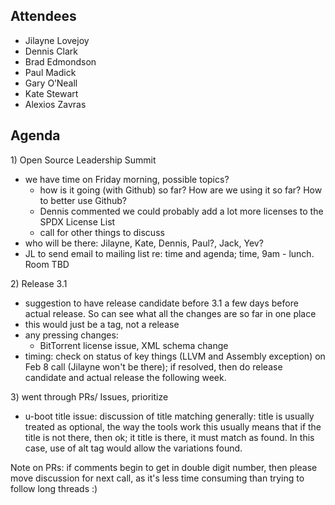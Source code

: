## Attendees

  - Jilayne Lovejoy
  - Dennis Clark
  - Brad Edmondson
  - Paul Madick
  - Gary O’Neall
  - Kate Stewart
  - Alexios Zavras

## Agenda

1\) Open Source Leadership Summit

  - we have time on Friday morning, possible topics?
      - how is it going (with Github) so far? How are we using it so
        far? How to better use Github?
      - Dennis commented we could probably add a lot more licenses to
        the SPDX License List
      - call for other things to discuss
  - who will be there: Jilayne, Kate, Dennis, Paul?, Jack, Yev?
  - JL to send email to mailing list re: time and agenda; time, 9am -
    lunch. Room TBD

2\) Release 3.1

  - suggestion to have release candidate before 3.1 a few days before
    actual release. So can see what all the changes are so far in one
    place
  - this would just be a tag, not a release
  - any pressing changes:
      - BitTorrent license issue, XML schema change
  - timing: check on status of key things (LLVM and Assembly exception)
    on Feb 8 call (Jilayne won't be there); if resolved, then do release
    candidate and actual release the following week.

3\) went through PRs/ Issues, prioritize

  - u-boot title issue: discussion of title matching generally: title is
    usually treated as optional, the way the tools work this usually
    means that if the title is not there, then ok; it title is there, it
    must match as found. In this case, use of alt tag would allow the
    variations found.

Note on PRs: if comments begin to get in double digit number, then
please move discussion for next call, as it's less time consuming than
trying to follow long threads :)
